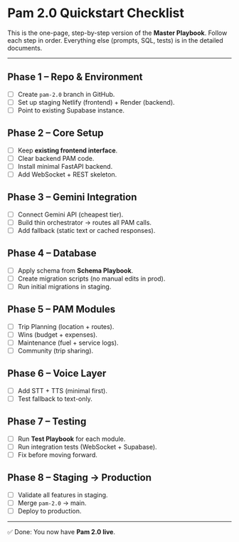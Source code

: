 # Pam 2.0 Quickstart Checklist

This is the one-page, step-by-step version of the **Master Playbook**. Follow each step in order. Everything else (prompts, SQL, tests) is in the detailed documents.

---

## Phase 1 – Repo & Environment
- [ ] Create `pam-2.0` branch in GitHub.
- [ ] Set up staging Netlify (frontend) + Render (backend).
- [ ] Point to existing Supabase instance.

## Phase 2 – Core Setup
- [ ] Keep **existing frontend interface**.
- [ ] Clear backend PAM code.
- [ ] Install minimal FastAPI backend.
- [ ] Add WebSocket + REST skeleton.

## Phase 3 – Gemini Integration
- [ ] Connect Gemini API (cheapest tier).
- [ ] Build thin orchestrator → routes all PAM calls.
- [ ] Add fallback (static text or cached responses).

## Phase 4 – Database
- [ ] Apply schema from **Schema Playbook**.
- [ ] Create migration scripts (no manual edits in prod).
- [ ] Run initial migrations in staging.

## Phase 5 – PAM Modules
- [ ] Trip Planning (location + routes).
- [ ] Wins (budget + expenses).
- [ ] Maintenance (fuel + service logs).
- [ ] Community (trip sharing).

## Phase 6 – Voice Layer
- [ ] Add STT + TTS (minimal first).
- [ ] Test fallback to text-only.

## Phase 7 – Testing
- [ ] Run **Test Playbook** for each module.
- [ ] Run integration tests (WebSocket + Supabase).
- [ ] Fix before moving forward.

## Phase 8 – Staging → Production
- [ ] Validate all features in staging.
- [ ] Merge `pam-2.0` → main.
- [ ] Deploy to production.

---

✅ Done: You now have **Pam 2.0 live**.